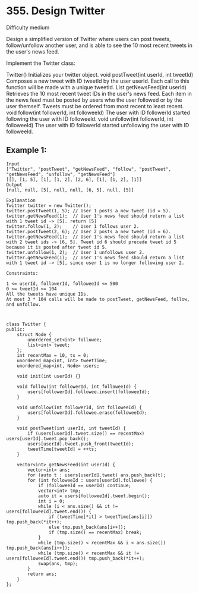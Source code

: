 # 355. Design Twitter
Difficulty medium

Design a simplified version of Twitter where users can post tweets, follow/unfollow another user, and is able to see the 10 most recent tweets in the user's news feed.

Implement the Twitter class:

Twitter() Initializes your twitter object.
void postTweet(int userId, int tweetId) Composes a new tweet with ID tweetId by the user userId. Each call to this function will be made with a unique tweetId.
List<Integer> getNewsFeed(int userId) Retrieves the 10 most recent tweet IDs in the user's news feed. Each item in the news feed must be posted by users who the user followed or by the user themself. Tweets must be ordered from most recent to least recent.
void follow(int followerId, int followeeId) The user with ID followerId started following the user with ID followeeId.
void unfollow(int followerId, int followeeId) The user with ID followerId started unfollowing the user with ID followeeId.
 

## Example 1:
```
Input
["Twitter", "postTweet", "getNewsFeed", "follow", "postTweet", "getNewsFeed", "unfollow", "getNewsFeed"]
[[], [1, 5], [1], [1, 2], [2, 6], [1], [1, 2], [1]]
Output
[null, null, [5], null, null, [6, 5], null, [5]]

Explanation
Twitter twitter = new Twitter();
twitter.postTweet(1, 5); // User 1 posts a new tweet (id = 5).
twitter.getNewsFeed(1);  // User 1's news feed should return a list with 1 tweet id -> [5]. return [5]
twitter.follow(1, 2);    // User 1 follows user 2.
twitter.postTweet(2, 6); // User 2 posts a new tweet (id = 6).
twitter.getNewsFeed(1);  // User 1's news feed should return a list with 2 tweet ids -> [6, 5]. Tweet id 6 should precede tweet id 5 because it is posted after tweet id 5.
twitter.unfollow(1, 2);  // User 1 unfollows user 2.
twitter.getNewsFeed(1);  // User 1's news feed should return a list with 1 tweet id -> [5], since user 1 is no longer following user 2.
```


```
Constraints:

1 <= userId, followerId, followeeId <= 500
0 <= tweetId <= 104
All the tweets have unique IDs.
At most 3 * 104 calls will be made to postTweet, getNewsFeed, follow, and unfollow.
```


#
```
class Twitter {
public:
    struct Node {
        unordered_set<int> followee;
        list<int> tweet;
    };
    int recentMax = 10, ts = 0;
    unordered_map<int, int> tweetTime;
    unordered_map<int, Node> users;

    void init(int userId) {}

    void follow(int followerId, int followeeId) {
        users[followerId].followee.insert(followeeId);
    }
    
    void unfollow(int followerId, int followeeId) {
        users[followerId].followee.erase(followeeId);
    }

    void postTweet(int userId, int tweetId) {
        if (users[userId].tweet.size() == recentMax) users[userId].tweet.pop_back();
        users[userId].tweet.push_front(tweetId);
        tweetTime[tweetId] = ++ts;
    }
    
    vector<int> getNewsFeed(int userId) {
        vector<int> ans;
        for (auto t : users[userId].tweet) ans.push_back(t);
        for (int followeeId : users[userId].followee) {
            if (followeeId == userId) continue;
            vector<int> tmp;
            auto it = users[followeeId].tweet.begin();
            int i = 0;
            while (i < ans.size() && it != users[followeeId].tweet.end()) {
                if (tweetTime[*it] > tweetTime[ans[i]]) tmp.push_back(*it++);
                else tmp.push_back(ans[i++]);
                if (tmp.size() == recentMax) break;
            }
            while (tmp.size() < recentMax && i < ans.size()) tmp.push_back(ans[i++]);
            while (tmp.size() < recentMax && it != users[followeeId].tweet.end()) tmp.push_back(*it++);
            swap(ans, tmp);
        }
        return ans;
    }
};
```
